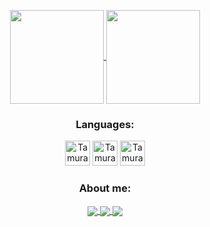 <p align="center">
  <a href="https://github-readme-stats.vercel.app/api?username=guitamura&show_icons=true&include_all_commits=true&count_private=true&theme=tokyonight">
    <img
      align="center"
      height="150em"
      src="https://github-readme-stats.vercel.app/api?username=guitamura&show_icons=true&theme=tokyonight"
    />
  </a>
  <a href="https://github-readme-stats.vercel.app/api/top-langs/?username=guitamura&show_icons=true&layout=compact&theme=tokyonight">
    <img
      align="center"
      height="150em"
      src="https://github-readme-stats.vercel.app/api/top-langs/?username=guitamura&show_icons=true&layout=compact&theme=tokyonight"
    />
  </a>
</p>

<h3 align="center">Languages:</h3>

<p align="center">
   <a>
      <img src="https://cdn.jsdelivr.net/gh/devicons/devicon/icons/python/python-original-wordmark.svg" alt="Tamura-Python" width="40" height="40"/>
   </a>
   <a>
      <img src="https://cdn.jsdelivr.net/gh/devicons/devicon/icons/microsoftsqlserver/microsoftsqlserver-plain.svg" alt="Tamura-SQL" width="40" height="40"/>
   </a>
   <a>
      <img src="https://cdn.jsdelivr.net/gh/devicons/devicon/icons/rstudio/rstudio-original.svg" alt="Tamura-R" width="40" height="40"/>
   </a>
</p>

<h3 align="center">About me:</h3>

<p align="center">
  <a href="https://instagram.com/guitamura/">
    <img
      align="center"
      src="https://img.shields.io/badge/Instagram-E4405F?style=for-the-badge&logo=instagram&logoColor=white"
    />
  </a>
  <a href="https://www.linkedin.com/in/gtamura/">
    <img
         align="center"
         src="https://img.shields.io/badge/LinkedIn-0077B5?style=for-the-badge&logo=linkedin&logoColor=white"
  </a>
  <a href="https://www.twitch.tv/tamurasancs" target="_blank">
    <img 
         align="center"
         src="https://img.shields.io/badge/Twitch-9146FF?style=for-the-badge&logo=twitch&logoColor=white" target="_blank">
  </a>
    
</p>

</details>
